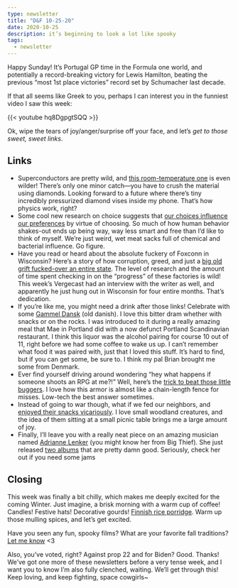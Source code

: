 ```yaml
---
type: newsletter
title: "D&F 10-25-20"
date: 2020-10-25
description: it’s beginning to look a lot like spooky
tags:
  - newsletter
---
```


Happy Sunday! It’s Portugal GP time in the Formula one world, and potentially a record-breaking victory for Lewis Hamilton, beating the previous “most 1st place victories” record set by Schumacher last decade. 

If that all seems like Greek to you, perhaps I can interest you in the funniest video I saw this week:

{{< youtube hq8DgpgtSQQ >}}

Ok, wipe the tears of joy/anger/surprise off your face, and let’s _get to those sweet, sweet links_.

## Links

- Superconductors are pretty wild, and [this room-temperature one](https://www.quantamagazine.org/physicists-discover-first-room-temperature-superconductor-20201014/) is even wilder! There’s only one minor catch—you have to crush the material using diamonds. Looking forward to a future where there’s tiny incredibly pressurized diamond vises inside my phone. That’s how physics work, right?
- Some cool new research on choice suggests that [our choices influence our preferences](https://hub.jhu.edu/2020/10/02/babies-prefer-what-they-choose-even-when-random/) by virtue of choosing. So much of how human behavior shakes-out ends up being way, way less smart and free than I’d like to think of myself. We’re just weird, wet meat sacks full of chemical and bacterial influence. Go figure.
- Have you read or heard about the absolute fuckery of Foxconn in Wisconsin? Here’s a story of how corruption, greed, and just a [big old grift fucked-over an entire state](https://www.theverge.com/21507966/foxconn-empty-factories-wisconsin-jobs-loophole-trump). The level of research and the amount of time spent checking in on the “progress” of these factories is wild! This week’s Vergecast had an interview with the writer as well, and apparently he just hung out in Wisconsin for four entire months. That’s dedication.
- If you’re like me, you might need a drink after those links! Celebrate with some [Gammel Dansk](https://en.m.wikipedia.org/wiki/Gammel_Dansk) (old danish). I love this bitter dram whether with snacks or on the rocks. I was introduced to it during a really amazing meal that Mae in Portland did with a now defunct Portland Scandinavian restaurant. I think this liquor was the alcohol pairing for course 10 out of 11, right before we had some coffee to wake us up. I can’t remember what food it was paired with, just that I loved this stuff. It’s hard to find, but if you can get some, be sure to. I think my pal Brian brought me some from Denmark.
- Ever find yourself driving around wondering “hey what happens if someone shoots an RPG at me?!” Well, here’s the [trick to beat those little buggers](https://twitter.com/JonHawkes275/status/1302874438149570560?s=20). I love how this armor is almost like a chain-length fence for misses. Low-tech the best answer sometimes.
- Instead of going to war though, what if we fed our neighbors, and [enjoyed their snacks vicariously](https://www.bonappetit.com/story/a-restaurant-for-a-chipmunk). I love small woodland creatures, and the idea of them sitting at a small picnic table brings me a large amount of joy.
- Finally, I’ll leave you with a really neat piece on an amazing musician named [Adrianne Lenker](https://www.newyorker.com/magazine/2020/10/19/adrianne-lenkers-radical-honesty) (you might know her from Big Thief). She just released [two albums](https://www.adriannelenker.com) that are pretty damn good. Seriously, check her out if you need some jams

## Closing

This week was finally a bit chilly, which makes me deeply excited for the coming Winter. Just imagine, a brisk morning with a warm cup of coffee! Candles! Festive hats! Decorative gourds! [Finnish rice porridge](https://www.saltedtv.com/recipes/uunipuuro-finnish-porridge-by-daniel-oseas). Warm up those mulling spices, and let’s get excited. 

Have you seen any fun, spooky films? What are your favorite fall traditions? [Let me know](mailto:newsletter@brookshelley.com) <3

Also, you’ve voted, right? Against prop 22 and for Biden? Good. Thanks! We’ve got one more of these newsletters before a very tense week, and I want you to know I’m also fully clenched, waiting. We’ll get through this! Keep loving, and keep fighting, space cowgirls~